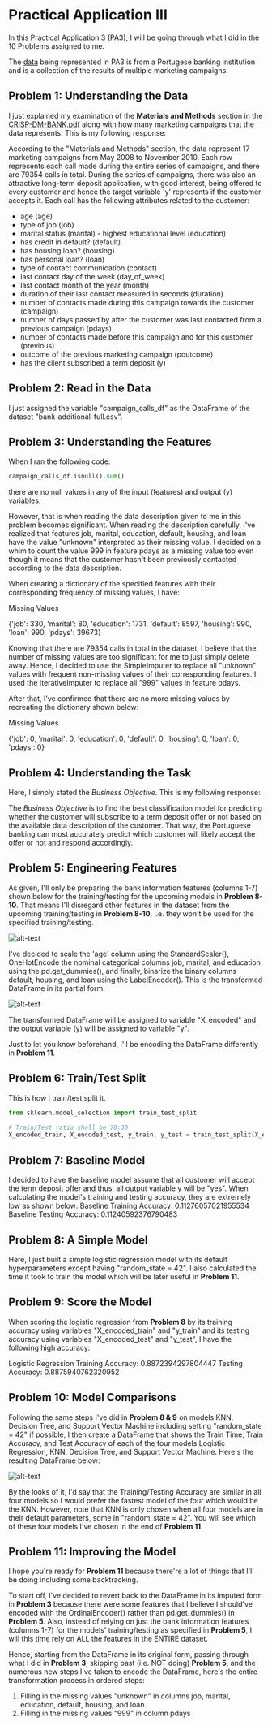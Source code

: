# Practical Application III

In this Practical Application 3 (PA3), I will be going through what I did in the 10 Problems assigned to me.

The [data](https://archive.ics.uci.edu/dataset/222/bank+marketing) being represented in PA3 is from a Portugese banking institution and is a collection of the results of multiple marketing campaigns.

## Problem 1: Understanding the Data
I just explained my examination of the **Materials and Methods** section in the [CRISP-DM-BANK.pdf](https://github.com/dwho0937wei-dotcom/Module17_Project/blob/main/CRISP-DM-BANK.pdf) along with how many marketing campaigns that the data represents.
This is my following response:

According to the "Materials and Methods" section, the data represent 17 marketing campaigns from May 2008 to November 2010. Each row represents each call made during the entire series of campaigns, and there are 79354 calls in total.
During the series of campaigns, there was also an attractive long-term deposit application, with good interest, being offered to every customer and hence the target variable 'y' represents if the customer accepts it.
Each call has the following attributes related to the customer:
- age (age)
- type of job (job)
- marital status (marital) - highest educational level (education)
- has credit in default? (default)
- has housing loan? (housing)
- has personal loan? (loan)
- type of contact communication (contact)
- last contact day of the week (day_of_week)
- last contact month of the year (month)
- duration of their last contact measured in seconds (duration)
- number of contacts made during this campaign towards the customer (campaign)
- number of days passed by after the customer was last contacted from a previous campaign (pdays)
- number of contacts made before this campaign and for this customer (previous)
- outcome of the previous marketing campaign (poutcome)
- has the client subscribed a term deposit (y)

## Problem 2: Read in the Data
I just assigned the variable "campaign_calls_df" as the DataFrame of the dataset "bank-additional-full.csv".

## Problem 3: Understanding the Features
When I ran the following code:
```python
campaign_calls_df.isnull().sum()
```
there are no null values in any of the input (features) and output (y) variables.

However, that is when reading the data description given to me in this problem becomes significant.
When reading the description carefully, I've realized that features job, marital, education, default, housing, and loan have the value "unknown" interpreted as their missing value.
I decided on a whim to count the value 999 in feature pdays as a missing value too even though it means that the customer hasn't been previously contacted according to the data description.

When creating a dictionary of the specified features with their corresponding frequency of missing values, I have:

Missing Values

{'job': 330,
 'marital': 80,
 'education': 1731,
 'default': 8597,
 'housing': 990,
 'loan': 990,
 'pdays': 39673}

 Knowing that there are 79354 calls in total in the dataset, I believe that the number of missing values are too significant for me to just simply delete away.
 Hence, I decided to use the SimpleImputer to replace all "unknown" values with frequent non-missing values of their corresponding features.
 I used the IterativeImputer to replace all "999" values in feature pdays.

 After that, I've confirmed that there are no more missing values by recreating the dictionary shown below:

 Missing Values

{'job': 0,
 'marital': 0,
 'education': 0,
 'default': 0,
 'housing': 0,
 'loan': 0,
 'pdays': 0}

 ## Problem 4: Understanding the Task
 Here, I simply stated the *Business Objective*. This is my following response:

 The *Business Objective* is to find the best classification model for predicting whether the customer will subscribe to a term deposit offer or not based on the available data description of the customer. That way, the Portuguese banking can most accurately predict which customer will likely accept the offer or not and respond accordingly.

 ## Problem 5: Engineering Features
As given, I'll only be preparing the bank information features (columns 1-7) shown below for the training/testing for the upcoming models in **Problem 8-10**.
That means I'll disregard other features in the dataset from the upcoming training/testing in **Problem 8-10**, i.e. they won't be used for the specified training/testing.

![alt-text](https://github.com/dwho0937wei-dotcom/Module17_Project/blob/main/README_images/Problem_5_DataFrame.PNG)

I've decided to scale the 'age' column using the StandardScaler(), OneHotEncode the nominal categorical columns job, marital, and education using the pd.get_dummies(), and finally, binarize the binary columns default, housing, and loan using the LabelEncoder(). This is the transformed DataFrame in its partial form:

![alt-text](https://github.com/dwho0937wei-dotcom/Module17_Project/blob/main/README_images/Problem_5_DataFrame_Transformed.PNG)

The transformed DataFrame will be assigned to variable "X_encoded" and the output variable (y) will be assigned to variable "y".

Just to let you know beforehand, I'll be encoding the DataFrame differently in **Problem 11**.

## Problem 6: Train/Test Split
This is how I train/test split it.
```python
from sklearn.model_selection import train_test_split
```
```python
# Train/Test ratio shall be 70:30
X_encoded_train, X_encoded_test, y_train, y_test = train_test_split(X_encoded, y, test_size = 0.3, random_state = 42)
```

## Problem 7: Baseline Model
I decided to have the baseline model assume that all customer will accept the term deposit offer and thus, all output variable y will be "yes".
When calculating the model's training and testing accuracy, they are extremely low as shown below:
Baseline Training Accuracy:  0.11276057021955534
Baseline Testing Accuracy:  0.11240592376790483

## Problem 8: A Simple Model
Here, I just built a simple logistic regression model with its default hyperparameters except having "random_state = 42".
I also calculated the time it took to train the model which will be later useful in **Problem 11**.

## Problem 9: Score the Model
When scoring the logistic regression from **Problem 8** by its training accuracy using variables "X_encoded_train" and "y_train" and its testing accuracy using variables "X_encoded_test" and "y_test", I have the following high accuracy:

Logistic Regression
Training Accuracy:  0.8872394297804447
Testing Accuracy:  0.8875940762320952

## Problem 10: Model Comparisons
Following the same steps I've did in **Problem 8 & 9** on models KNN, Decision Tree, and Support Vector Machine including setting "random_state = 42" if possible, I then create a DataFrame that shows the Train Time, Train Accuracy, and Test Accuracy of each of the four models Logistic Regression, KNN, Decision Tree, and Support Vector Machine.
Here's the resulting DataFrame below:

![alt-text](https://github.com/dwho0937wei-dotcom/Module17_Project/blob/main/README_images/Problem_10_Performance_DataFrame.PNG)

By the looks of it, I'd say that the Training/Testing Accuracy are similar in all four models so I would prefer the fastest model of the four which would be the KNN.
However, note that KNN is only chosen when all four models are in their default parameters, some in "random_state = 42". 
You will see which of these four models I've chosen in the end of **Problem 11**.

## Problem 11: Improving the Model
I hope you're ready for **Problem 11** because there're a lot of things that I'll be doing including some backtracking.

To start off, I've decided to revert back to the DataFrame in its imputed form in **Problem 3** because there were some features that I believe I should've encoded with the OrdinalEncoder() rather than pd.get_dummies() in **Problem 5**. Also, instead of relying on just the bank information features (columns 1-7) for the models' training/testing as specified in **Problem 5**, I will this time rely on ALL the features in the ENTIRE dataset. 

Hence, starting from the DataFrame in its original form, passing through what I did in **Problem 3**, skipping past (i.e. NOT doing) **Problem 5**, and the numerous new steps I've taken to encode the DataFrame, here's the entire transformation process in ordered steps:

1. Filling in the missing values "unknown" in columns job, marital, education, default, housing, and loan.
2. Filling in the missing values "999" in column pdays
